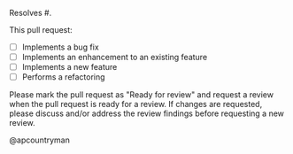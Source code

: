 Resolves #.

This pull request:
- [ ] Implements a bug fix
- [ ] Implements an enhancement to an existing feature
- [ ] Implements a new feature
- [ ] Performs a refactoring

Please mark the pull request as "Ready for review" and request a review when the pull
request is ready for a review.
If changes are requested, please discuss and/or address the review findings before
requesting a new review.

@apcountryman
